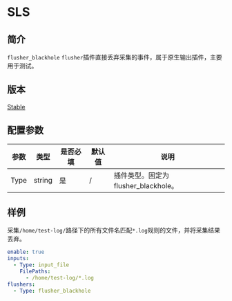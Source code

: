# SLS

## 简介

`flusher_blackhole` `flusher`插件直接丢弃采集的事件，属于原生输出插件，主要用于测试。

## 版本

[Stable](../stability-level.md)

## 配置参数

|  **参数**  |  **类型**  |  **是否必填**  |  **默认值**  |  **说明**  |
| --- | --- | --- | --- | --- |
|  Type  |  string  |  是  |  /  |  插件类型。固定为flusher\_blackhole。  |

## 样例

采集`/home/test-log/`路径下的所有文件名匹配`*.log`规则的文件，并将采集结果丢弃。

``` yaml
enable: true
inputs:
  - Type: input_file
    FilePaths: 
      - /home/test-log/*.log
flushers:
  - Type: flusher_blackhole
```
